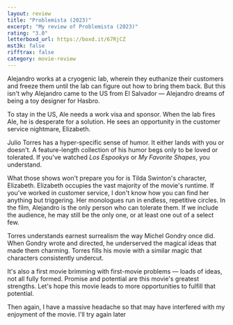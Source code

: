 ```yaml
---
layout: review
title: "Problemista (2023)"
excerpt: "My review of Problemista (2023)"
rating: "3.0"
letterboxd_url: https://boxd.it/67RjCZ
mst3k: false
rifftrax: false
category: movie-review
---
```


Alejandro works at a cryogenic lab, wherein they euthanize their customers and freeze them until the lab can figure out how to bring them back. But this isn't why Alejandro came to the US from El Salvador — Alejandro dreams of being a toy designer for Hasbro.

To stay in the US, Ale needs a work visa and sponsor. When the lab fires Ale, he is desperate for a solution. He sees an opportunity in the customer service nightmare, Elizabeth.

Julio Torres has a hyper-specific sense of humor. It either lands with you or doesn't. A feature-length collection of his humor begs only to be loved or tolerated. If you've watched<i> Los Espookys</i> or <i>My Favorite Shapes</i>, you understand.

What those shows won't prepare you for is Tilda Swinton's character, Elizabeth. Elizabeth occupies the vast majority of the movie's runtime. If you've worked in customer service, I don't know how you can find her anything but triggering. Her monologues run in endless, repetitive circles. In the film, Alejandro is the only person who can tolerate them. If we include the audience, he may still be the only one, or at least one out of a select few.

Torres understands earnest surrealism the way Michel Gondry once did. When Gondry wrote and directed, he underserved the magical ideas that made them charming. Torres fills his movie with a similar magic that characters consistently undercut.

It's also a first movie brimming with first-movie problems — loads of ideas, not all fully formed. Promise and potential are this movie's greatest strengths. Let's hope this movie leads to more opportunities to fulfill that potential.

Then again, I have a massive headache so that may have interfered with my enjoyment of the movie. I'll try again later
